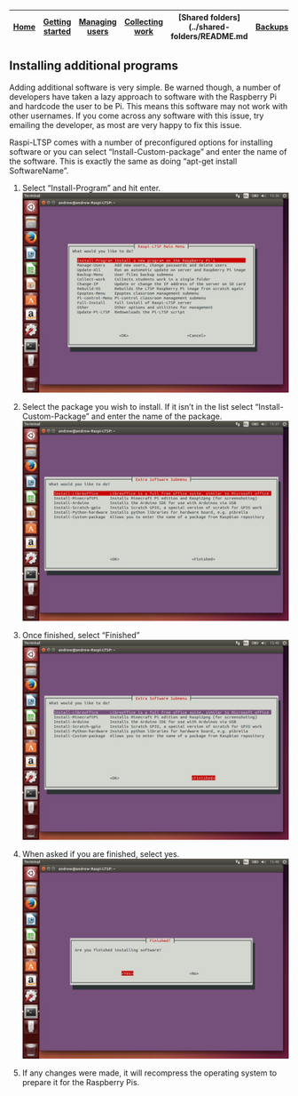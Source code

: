 [Home](../README.md)    | [Getting started](../installation/getting-started.md)     | [Managing users](../manage-users/README.md) | [Collecting work](../collect-work.md) | [Shared folders](../shared-folders/README.md | [Backups](../backups/README.md) | [Advanced options](../advanced/README.md) 
| :-----------: |:-------------:| :-----:| :-----:| :-----:| :-----:| :-----:| 


Installing additional programs
------------------------------

Adding additional software is very simple. Be warned though, a number of
developers have taken a lazy approach to software with the Raspberry Pi
and hardcode the user to be Pi. This means this software may not work
with other usernames. If you come across any software with this issue,
try emailing the developer, as most are very happy to fix this issue.

Raspi-LTSP comes with a number of preconfigured options for installing
software or you can select “Install-Custom-package” and enter the name
of the software. This is exactly the same as doing “apt-get install
SoftwareName”.

1.  Select “Install-Program” and hit enter. ![](../images/image37.jpeg)

2.  Select the package you wish to install. If it isn’t in the list
    select “Install-Custom-Package” and enter the name of the package.
    ![](../images/image38.jpeg)

3.  Once finished, select “Finished” ![](../images/image39.jpeg)

4.  When asked if you are finished, select yes.
    ![](../images/image40.jpeg)

5.  If any changes were made, it will recompress the operating system to
    prepare it for the Raspberry Pis.
